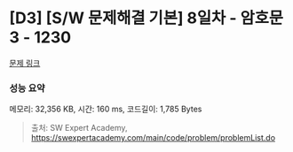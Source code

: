 # [D3] [S/W 문제해결 기본] 8일차 - 암호문3 - 1230 

[문제 링크](https://swexpertacademy.com/main/code/problem/problemDetail.do?contestProbId=AV14zIwqAHwCFAYD) 

### 성능 요약

메모리: 32,356 KB, 시간: 160 ms, 코드길이: 1,785 Bytes



> 출처: SW Expert Academy, https://swexpertacademy.com/main/code/problem/problemList.do